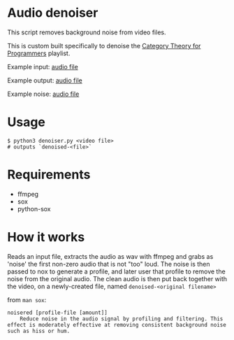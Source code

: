 # Audio denoiser

This script removes background noise from video files.

This is custom built specifically to denoise the [Category Theory for Programmers](https://www.youtube.com/watch?v=O2lZkr-aAqk&list=PLbgaMIhjbmEnaH_LTkxLI7FMa2HsnawM_&index=3) playlist.

Example input: <a href="https://raw.githubusercontent.com/DavidVentura/automatic-denoiser/master/examples/input.mp3" target="_blank">audio file</a>

Example output: <a href="https://raw.githubusercontent.com/DavidVentura/automatic-denoiser/master/examples/output.mp3" target="_blank">audio file</a>

Example noise: <a href="https://raw.githubusercontent.com/DavidVentura/automatic-denoiser/master/examples/noise.mp3" target="_blank">audio file</a>


# Usage

```
$ python3 denoiser.py <video file>
# outputs `denoised-<file>`
```

# Requirements

* ffmpeg
* sox
* python-sox

# How it works

Reads an input file, extracts the audio as wav with ffmpeg and grabs as 'noise' the first non-zero audio that is not
"too" loud.
The noise is then passed to nox to generate a profile, and later user that profile to remove the noise from the original
audio.
The clean audio is then put back together with the video, on a newly-created file, named `denoised-<original filename>`


from `man sox`:

```
noisered [profile-file [amount]]
    Reduce noise in the audio signal by profiling and filtering. This effect is moderately effective at removing consistent background noise such as hiss or hum.
```


